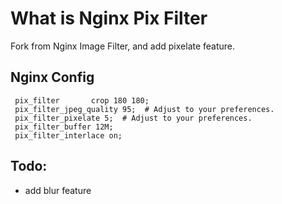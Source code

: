 # What is Nginx Pix Filter

Fork from Nginx Image Filter, and add pixelate feature.

## Nginx Config

```
 pix_filter       crop 180 180;
 pix_filter_jpeg_quality 95;  # Adjust to your preferences.
 pix_filter_pixelate 5;  # Adjust to your preferences.
 pix_filter_buffer 12M;
 pix_filter_interlace on;
```

## Todo:
* add blur feature
